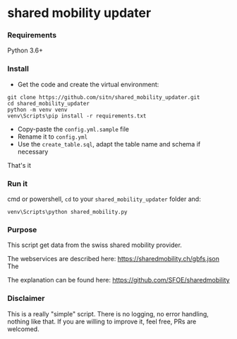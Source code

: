 # shared mobility updater

### Requirements

Python 3.6+

### Install

* Get the code and create the virtual environment:

```
git clone https://github.com/sitn/shared_mobility_updater.git
cd shared_mobility_updater
python -m venv venv
venv\Scripts\pip install -r requirements.txt
```

* Copy-paste the `config.yml.sample` file
* Rename it to `config.yml`
* Use the `create_table.sql`, adapt the table name and schema if necessary

That's it

### Run it

cmd or powershell, `cd` to your `shared_mobility_updater` folder and:


```
venv\Scripts\python shared_mobility.py

```

### Purpose

This script get data from the swiss shared mobility provider.

The webservices are described here: https://sharedmobility.ch/gbfs.json
The 

The explanation can be found here: https://github.com/SFOE/sharedmobility

### Disclaimer

This is a really "simple" script. There is no logging, no error handling,
nothing like that. If you are willing to improve it, feel free, PRs are
welcomed.
